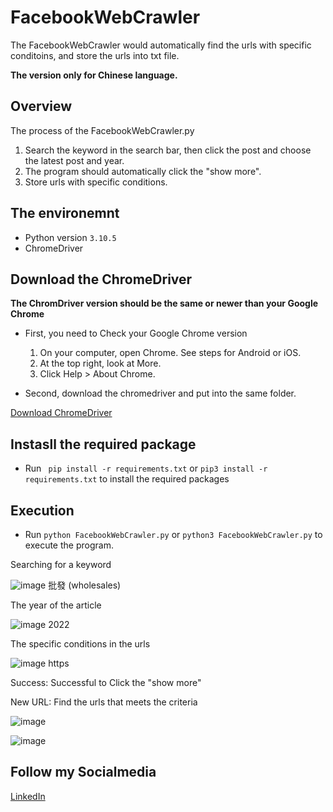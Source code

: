 # FacebookWebCrawler
The FacebookWebCrawler would automatically find the urls with specific conditoins, and store the urls into txt file.

**The version only for Chinese language.**

## Overview
The process of the FacebookWebCrawler.py
1. Search the keyword in the search bar, then click the post and choose the latest post and year.
2. The program should automatically click the "show more".
3. Store urls with specific conditions.

## The environemnt

+ Python version  ```3.10.5```
+ ChromeDriver 

## Download the ChromeDriver
**The ChromDriver version should be the same or newer than your Google Chrome**

+ First, you need to Check your Google Chrome version
  1. On your computer, open Chrome. See steps for Android or iOS.
  2. At the top right, look at More.
  3. Click Help > About Chrome.

+ Second, download the chromedriver and put into the same folder.

[Download ChromeDriver](https://chromedriver.chromium.org/downloads)

## Instasll the required package

+ Run ``` pip install -r requirements.txt``` or ```pip3 install -r requirements.txt``` to install the required packages

## Execution
+ Run ```python FacebookWebCrawler.py``` or ```python3 FacebookWebCrawler.py``` to execute the program. 

Searching for a keyword 

![image](https://user-images.githubusercontent.com/79703512/203686504-cde28c9c-a3c3-460d-a44c-eec6f4376b53.png) 批發 (wholesales)

The year of the article

![image](https://user-images.githubusercontent.com/79703512/203686600-e04a95b4-c5ce-42b7-aad5-3fca18f3c79a.png) 2022

The specific conditions in the urls

![image](https://user-images.githubusercontent.com/79703512/203686665-80189644-fada-4da1-85b7-357fbb384b49.png) https

Success: Successful to Click the "show more"

New URL: Find the urls that meets the criteria

![image](https://user-images.githubusercontent.com/79703512/203688466-6e5d1ae9-bbfb-4d98-b740-5fb809bee2fe.png)

![image](https://user-images.githubusercontent.com/79703512/203688958-c5d10860-911a-4482-a6b6-9f1ccbd77b0f.png)

## Follow my Socialmedia

[LinkedIn](https://www.linkedin.com/in/mingyi-huang/)
